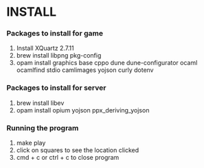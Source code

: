 # INSTALL

### Packages to install for game
1. Install XQuartz 2.7.11
2. brew install libpng pkg-config
4. opam install graphics base cppo dune dune-configurator ocaml ocamlfind stdio camlimages yojson curly dotenv

### Packages to install for server
1. brew install libev
2. opam install opium yojson ppx_deriving_yojson

### Running the program
1. make play
2. click on squares to see the location clicked
3. cmd + c or ctrl + c to close program
